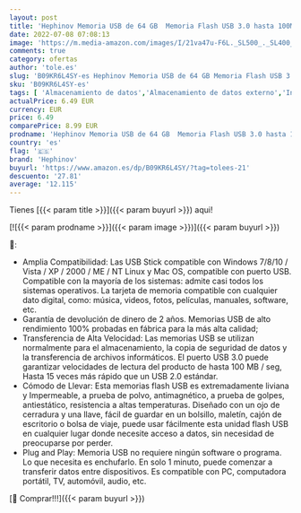 ```yaml
---
layout: post
title: 'Hephinov Memoria USB de 64 GB  Memoria Flash USB 3.0 hasta 100MB/s  USB Stick con Carcasa de Metal Duradera  Pendrive para Nintendo Switch/ PC / Computadora / Laptop'
date: 2022-07-08 07:08:13
image: 'https://m.media-amazon.com/images/I/21va47u-F6L._SL500_._SL400_.jpg'
comments: true
category: ofertas
author: 'tole.es'
slug: 'B09KR6L4SY-es Hephinov Memoria USB de 64 GB Memoria Flash USB 3.0 hasta...'
sku: 'B09KR6L4SY-es'
tags: [ 'Almacenamiento de datos','Almacenamiento de datos externo','Informática','Memorias USB','hephinov','nintendo','🇪🇸', ]
actualPrice: 6.49 EUR
currency: EUR
price: 6.49
comparePrice: 8.99 EUR
prodname: 'Hephinov Memoria USB de 64 GB  Memoria Flash USB 3.0 hasta 100MB/s  USB Stick con Carcasa de Metal Duradera  Pendrive para Nintendo Switch/ PC / Computadora / Laptop'
country: 'es'
flag: '🇪🇸'
brand: 'Hephinov'
buyurl: 'https://www.amazon.es/dp/B09KR6L4SY/?tag=tolees-21'
descuento: '27.81'
average: '12.115'
---
```


Tienes [{{< param title >}}]({{< param buyurl >}}) aqui!

[![{{< param prodname >}}]({{< param image >}})]({{< param buyurl >}})

🔎:

- Amplia Compatibilidad: Las USB Stick compatible con Windows 7/8/10 / Vista / XP / 2000 / ME / NT Linux y Mac OS, compatible con puerto USB. Compatible con la mayoría de los sistemas: admite casi todos los sistemas operativos. La tarjeta de memoria compatible con cualquier dato digital, como: música, videos, fotos, películas, manuales, software, etc.
- Garantía de devolución de dinero de 2 años. Memorias USB de alto rendimiento 100% probadas en fábrica para la más alta calidad;
- Transferencia de Alta Velocidad: Las memorias USB se utilizan normalmente para el almacenamiento, la copia de seguridad de datos y la transferencia de archivos informáticos. El puerto USB 3.0 puede garantizar velocidades de lectura del producto de hasta 100 MB / seg, Hasta 15 veces más rápido que un USB 2.0 estándar.
- Cómodo de Llevar: Esta memorias flash USB es extremadamente liviana y Impermeable, a prueba de polvo, antimagnético, a prueba de golpes, antiestático, resistencia a altas temperaturas. Diseñado con un ojo de cerradura y una llave, fácil de guardar en un bolsillo, maletín, cajón de escritorio o bolsa de viaje, puede usar fácilmente esta unidad flash USB en cualquier lugar donde necesite acceso a datos, sin necesidad de preocuparse por perder.
- Plug and Play: Memoria USB no requiere ningún software o programa. Lo que necesita es enchufarlo. En solo 1 minuto, puede comenzar a transferir datos entre dispositivos. Es compatible con PC, computadora portátil, TV, automóvil, audio, etc.

[🛒 Comprar!!!]({{< param buyurl >}})
